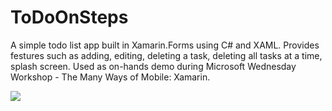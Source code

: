 # ToDoOnSteps

A simple todo list app built in Xamarin.Forms using C# and XAML. Provides festures such as adding, editing, deleting a task, deleting all tasks at a time, splash screen. Used as on-hands demo during Microsoft Wednesday Workshop - The Many Ways of Mobile: Xamarin.

![](https://github.com/cristysandu/ToDoOnSteps/blob/master/Images/Image.29.38.jpeg) 
